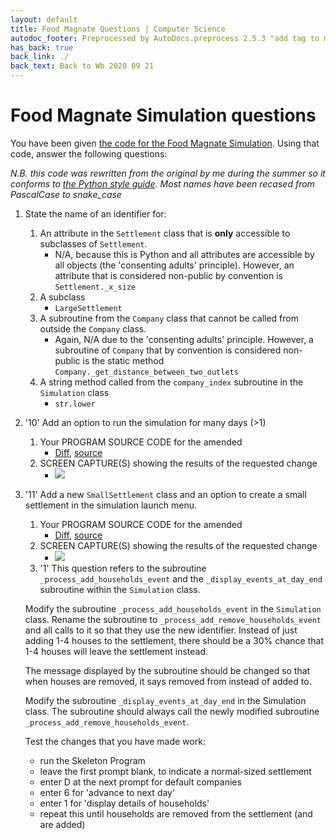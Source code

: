 ```yaml
---
layout: default
title: Food Magnate Questions | Computer Science
autodoc_footer: Preprocessed by AutoDocs.preprocess 2.5.3 "add tag to make &lt;base&gt; work" ⓒ Starwort, 2020
has_back: true
back_link: ./
back_text: Back to Wb 2020 09 21
---
```


# Food Magnate Simulation questions

You have been given [the code for the Food Magnate Simulation](./pythonic_food_magnate_simulation.py). Using that code, answer the following questions:

*N.B. this code was rewritten from the original by me during the summer so it conforms to [the Python style guide](https://www.python.org/dev/peps/pep-0008/). Most names have been recased from PascalCase to snake_case*

1. State the name of an identifier for:
    1. An attribute in the `Settlement` class that is **only** accessible to subclasses of `Settlement`.
        - N/A, because this is Python and all attributes are accessible by all objects (the 'consenting adults' principle). However, an attribute that is considered non-public by convention is `Settlement._x_size`
    2. A subclass
        - `LargeSettlement`
    3. A subroutine from the `Company` class that cannot be called from outside the `Company` class.
        - Again, N/A due to the 'consenting adults' principle. However, a subroutine of `Company` that by convention is considered non-public is the static method `Company._get_distance_between_two_outlets`
    4. A string method called from the `company_index` subroutine in the `Simulation` class
        - `str.lower`

2. '10' Add an option to run the simulation for many days (>1)
    1. Your PROGRAM SOURCE CODE for the amended
        - [Diff](./task_1.diff), [source](./pythonic_food_magnate_simulation_task_1.py)
    2. SCREEN CAPTURE(S) showing the results of the requested change
        - <script id="asciicast-e5Cj9i2Ob9QM3zmPUkpyd1ToL" src="https://asciinema.org/a/e5Cj9i2Ob9QM3zmPUkpyd1ToL.js" async></script><noscript><a href="https://asciinema.org/a/e5Cj9i2Ob9QM3zmPUkpyd1ToL" target="_blank"><img src="https://asciinema.org/a/e5Cj9i2Ob9QM3zmPUkpyd1ToL.svg" /></a></noscript>
3. '11' Add a new `SmallSettlement` class and an option to create a small settlement in the simulation launch menu.
    1. Your PROGRAM SOURCE CODE for the amended
        - [Diff](./task_2.diff), [source](./pythonic_food_magnate_simulation_task_2.py)
    2. SCREEN CAPTURE(S) showing the results of the requested change
        - <script id="asciicast-lzwMKAPq7GPrsUgd2DZqMuQgJ" src="https://asciinema.org/a/lzwMKAPq7GPrsUgd2DZqMuQgJ.js" async></script><noscript><a href="https://asciinema.org/a/lzwMKAPq7GPrsUgd2DZqMuQgJ" target="_blank"><img src="https://asciinema.org/a/lzwMKAPq7GPrsUgd2DZqMuQgJ.svg" /></a></noscript>
    4. '1' This question refers to the subroutine `_process_add_households_event` and the `_display_events_at_day_end` subroutine within the `Simulation` class.

    Modify the subroutine `_process_add_households_event` in the `Simulation` class. Rename the subroutine to `_process_add_remove_households_event` and all calls to it so that they use the new identifier. Instead of just adding 1-4 houses to the settlement, there should be a 30% chance that 1-4 houses will leave the settlement instead.

    The message displayed by the subroutine should be changed so that when houses are removed, it says removed from instead of added to.

    Modify the subroutine `_display_events_at_day_end` in the Simulation class. The subroutine should always call the newly modified subroutine `_process_add_remove_households_event`.

    Test the changes that you have made work:
    - run the Skeleton Program
    - leave the first prompt blank, to indicate a normal-sized settlement
    - enter D at the next prompt for default companies
    - enter 6 for 'advance to next day'
    - enter 1 for 'display details of households'
    - repeat this until households are removed from the settlement (and are added)
